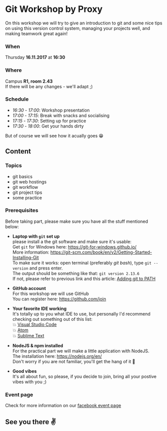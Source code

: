 # Git Workshop by Proxy
On this workshop we will try to give an introduction to git and some nice tips on using this version control system, managing your projects well, and making teamwork great again!  
### When 
Thursday **16.11.2017** at **16:30**
### Where
Campus **R1, room 2.43**   
If there will be any changes - we'll adapt ;)   

### Schedule  
- *16:30* - *17:00*: Workshop presentation
- *17:00* - *17:15*: Break with snacks and socialising
- *17:15* - *17:30*: Setting up for practice
- *17:30* - *18:00*: Get your hands dirty    

But of course we will see how it acually goes :grin:
## Content  
### Topics
- git basics
- git web hostings 
- git workflow
- git project tips
- some practice 
### Prerequisites
Before taking part, please make sure you have all the stuff mentioned below: 
- **Laptop with `git` set up**  
please install a the git software and make sure it's usable:   
Get `git` for Windows here:  https://git-for-windows.github.io/  
More information: https://git-scm.com/book/en/v2/Getting-Started-Installing-Git  
To make sure it works: open terminal (preferably *git bash*), type `git --version` and press enter.  
The output should be something like that: `git version 2.13.6`  
If not, please refer to previous link and this article: [Adding git to PATH](http://www.chambaud.com/2013/07/08/adding-git-to-path-when-using-github-for-windows/) 

- **GitHub account**  
For this workshop we will use GitHub  
You can register here: https://github.com/join  

- **Your favorite IDE working**  
It's totally up to you what IDE to use, but personally I'd recommend checking out something out of this list:   
:boom: [Visual Studio Code](https://code.visualstudio.com/)  
:boom: [Atom](https://atom.io/)  
:boom: [Sublime Text](https://www.sublimetext.com/)


- **NodeJS & npm installed**  
For the practical part we will make a little application with NodeJS.    
The installation here: https://nodejs.org/en/     
Don't worry if you are not familiar, you'll get the hang of it :grimacing:  

- **Good vibes**   
It's all about fun, so please, if you decide to join, bring all your postive vibes with you ;) 

### Event page 
Check for more information on our [facebook event page](https://www.facebook.com/events/758928754307940/)
## See you there :v:
